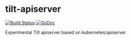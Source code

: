 # tilt-apiserver

[![Build Status](https://circleci.com/gh/tilt-dev/tilt-apiserver/tree/main.svg?style=shield)](https://circleci.com/gh/tilt-dev/tilt-apiserver)
[![GoDoc](https://godoc.org/github.com/tilt-dev/tilt-apiserver?status.svg)](https://pkg.go.dev/github.com/tilt-dev/tilt-apiserver)

Experimental Tilt apiserver based on kubernetes/apiserver

